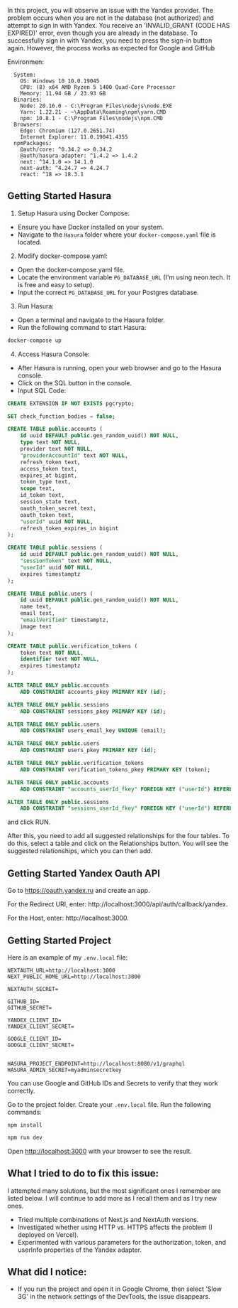 In this project, you will observe an issue with the Yandex provider. The problem occurs when you are not in the database (not authorized) and attempt to sign in with Yandex. You receive an 'INVALID_GRANT (CODE HAS EXPIRED)' error, even though you are already in the database. To successfully sign in with Yandex, you need to press the sign-in button again. However, the process works as expected for Google and GitHub

Environmen:
```
  System:
    OS: Windows 10 10.0.19045
    CPU: (8) x64 AMD Ryzen 5 1400 Quad-Core Processor
    Memory: 11.94 GB / 23.93 GB
  Binaries:
    Node: 20.16.0 - C:\Program Files\nodejs\node.EXE
    Yarn: 1.22.21 - ~\AppData\Roaming\npm\yarn.CMD
    npm: 10.8.1 - C:\Program Files\nodejs\npm.CMD
  Browsers:
    Edge: Chromium (127.0.2651.74)
    Internet Explorer: 11.0.19041.4355
  npmPackages:
    @auth/core: ^0.34.2 => 0.34.2
    @auth/hasura-adapter: ^1.4.2 => 1.4.2
    next: ^14.1.0 => 14.1.0
    next-auth: ^4.24.7 => 4.24.7
    react: ^18 => 18.3.1
```
## Getting Started Hasura

1. Setup Hasura using Docker Compose:
- Ensure you have Docker installed on your system.
- Navigate to the `Hasura` folder where your `docker-compose.yaml` file is located.

2. Modify docker-compose.yaml:
- Open the docker-compose.yaml file.
- Locate the environment variable `PG_DATABASE_URL` (I'm using neon.tech. It is free and easy to setup).
- Input the correct `PG_DATABASE_URL` for your Postgres database.
  
3. Run Hasura:

- Open a terminal and navigate to the Hasura folder.
- Run the following command to start Hasura:
```bash
docker-compose up
```

4. Access Hasura Console:
- After Hasura is running, open your web browser and go to the Hasura console.
- Click on the SQL button in the console.
- Input SQL Code:

```sql
CREATE EXTENSION IF NOT EXISTS pgcrypto;

SET check_function_bodies = false;

CREATE TABLE public.accounts (
    id uuid DEFAULT public.gen_random_uuid() NOT NULL,
    type text NOT NULL,
    provider text NOT NULL,
    "providerAccountId" text NOT NULL,
    refresh_token text,
    access_token text,
    expires_at bigint,
    token_type text,
    scope text,
    id_token text,
    session_state text,
    oauth_token_secret text,
    oauth_token text,
    "userId" uuid NOT NULL,
    refresh_token_expires_in bigint
);

CREATE TABLE public.sessions (
    id uuid DEFAULT public.gen_random_uuid() NOT NULL,
    "sessionToken" text NOT NULL,
    "userId" uuid NOT NULL,
    expires timestamptz
);

CREATE TABLE public.users (
    id uuid DEFAULT public.gen_random_uuid() NOT NULL,
    name text,
    email text,
    "emailVerified" timestamptz,
    image text
);

CREATE TABLE public.verification_tokens (
    token text NOT NULL,
    identifier text NOT NULL,
    expires timestamptz
);

ALTER TABLE ONLY public.accounts
    ADD CONSTRAINT accounts_pkey PRIMARY KEY (id);

ALTER TABLE ONLY public.sessions
    ADD CONSTRAINT sessions_pkey PRIMARY KEY (id);

ALTER TABLE ONLY public.users
    ADD CONSTRAINT users_email_key UNIQUE (email);

ALTER TABLE ONLY public.users
    ADD CONSTRAINT users_pkey PRIMARY KEY (id);

ALTER TABLE ONLY public.verification_tokens
    ADD CONSTRAINT verification_tokens_pkey PRIMARY KEY (token);

ALTER TABLE ONLY public.accounts
    ADD CONSTRAINT "accounts_userId_fkey" FOREIGN KEY ("userId") REFERENCES public.users(id) ON UPDATE RESTRICT ON DELETE CASCADE;

ALTER TABLE ONLY public.sessions
    ADD CONSTRAINT "sessions_userId_fkey" FOREIGN KEY ("userId") REFERENCES public.users(id) ON UPDATE RESTRICT ON DELETE CASCADE;
```
and click RUN. 

After this, you need to add all suggested relationships for the four tables. To do this, select a table and click on the Relationships button. You will see the suggested relationships, which you can then add.

## Getting Started Yandex Oauth API
Go to https://oauth.yandex.ru and create an app.

For the Redirect URI, enter: http://localhost:3000/api/auth/callback/yandex.

For the Host, enter: http://localhost:3000.

## Getting Started Project
Here is an example of my `.env.local` file:
```
NEXTAUTH_URL=http://localhost:3000
NEXT_PUBLIC_HOME_URL=http://localhost:3000

NEXTAUTH_SECRET=

GITHUB_ID=
GITHUB_SECRET=

YANDEX_CLIENT_ID=
YANDEX_CLIENT_SECRET=

GOOGLE_CLIENT_ID=
GOOGLE_CLIENT_SECRET=


HASURA_PROJECT_ENDPOINT=http://localhost:8080/v1/graphql
HASURA_ADMIN_SECRET=myadminsecretkey

```
You can use Google and GitHub IDs and Secrets to verify that they work correctly.

Go to the project folder. Create your `.env.local` file. Run the following commands:
```
npm install
```

```bash
npm run dev
```

Open [http://localhost:3000](http://localhost:3000) with your browser to see the result.

## What I tried to do to fix this issue: 
I attempted many solutions, but the most significant ones I remember are listed below. I will continue to add more as I recall them and as I try new ones.

- Tried multiple combinations of Next.js and NextAuth versions.
- Investigated whether using HTTP vs. HTTPS affects the problem (I deployed on Vercel).
- Experimented with various parameters for the authorization, token, and userInfo properties of the Yandex adapter.

## What did I notice:
- If you run the project and open it in Google Chrome, then select 'Slow 3G' in the network settings of the DevTools, the issue disappears.
